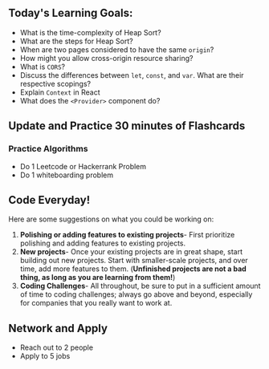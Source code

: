 ## Today's Learning Goals:

- What is the time-complexity of Heap Sort?
- What are the steps for Heap Sort?
- When are two pages considered to have the same `origin`?
- How might you allow cross-origin resource sharing?
- What is `CORS`?
- Discuss the differences between `let`, `const`, and `var`. What are their respective scopings?
- Explain `Context` in React 
- What does the `<Provider>` component do?

## Update and Practice 30 minutes of Flashcards

### Practice Algorithms
* Do 1 Leetcode or Hackerrank Problem
* Do 1 whiteboarding problem

## Code Everyday!

Here are some suggestions on what you could be working on:

1. **Polishing or adding features to existing projects**- First prioritize polishing and adding features to existing projects.
1. **New projects**- Once your existing projects are in great shape, start building out new projects. Start with smaller-scale projects, and over time, add more features to them. (**Unfinished projects are not a bad thing, as long as you are learning from them!**)
1. **Coding Challenges**- All throughout, be sure to put in a sufficient amount of time to coding challenges; always go above and beyond, especially for companies that you really want to work at.

## Network and Apply

* Reach out to 2 people
* Apply to 5 jobs